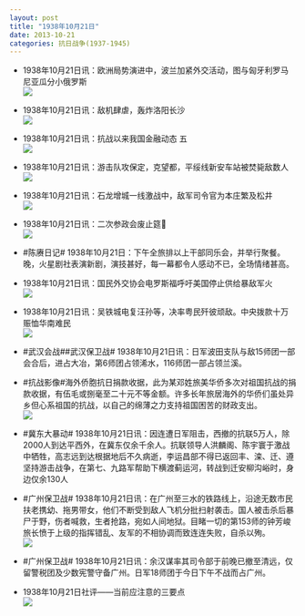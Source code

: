```yaml
---
layout: post
title: "1938年10月21日"
date: 2013-10-21
categories: 抗日战争(1937-1945)
---
```


<meta name="referrer" content="no-referrer" />

- 1938年10月21日讯：欧洲局势演进中，波兰加紧外交活动，图与匈牙利罗马尼亚瓜分小俄罗斯 <br/><img src="https://ww1.sinaimg.cn/large/aca367d8jw1e9t7fodqq7j207r29kwov.jpg" />

- 1938年10月21日讯：敌机肆虐，轰炸洛阳长沙 <br/><img src="https://ww1.sinaimg.cn/large/aca367d8jw1e9t5p8nib0j20ay06nmy7.jpg" />

- 1938年10月21日讯：抗战以来我国金融动态 五 <br/><img src="https://ww3.sinaimg.cn/large/aca367d8jw1e9t3yt2gerj20cl12o47a.jpg" />

- 1938年10月21日讯：游击队攻保定，克望都，平绥线新安车站被焚毙敌数人 <br/><img src="https://ww2.sinaimg.cn/large/aca367d8jw1e9t28cmqnij20b00k6782.jpg" />

- 1938年10月21日讯：石龙增城一线激战中，敌军司令官为本庄繁及松井 <br/><img src="https://ww1.sinaimg.cn/large/aca367d8jw1e9syrgz2x0j20a413a0y8.jpg" />

- 1938年10月21日讯：二次参政会废止筵 <br/><img src="https://ww1.sinaimg.cn/large/aca367d8jw1e9svan3v5fj208t06k0tk.jpg" />

- #陈赓日记# 1938年10月21日：下午全旅排以上干部同乐会，并举行聚餐。晚，火星剧社表演新剧，演技甚好，每一幕都令人感动不已，全场情绪甚高。 

- 1938年10月21日讯：国民外交协会电罗斯福呼吁美国停止供给暴敌军火 <br/><img src="https://ww2.sinaimg.cn/large/aca367d8jw1e9sq3e648pj20c013bgqh.jpg" />

- 1938年10月21日讯：吴铁城电复汪孙等，决率粤民歼彼顽敌。中央拨款十万赈恤华南难民 <br/><img src="https://ww3.sinaimg.cn/large/aca367d8jw1e9socyes1yj20d70d541h.jpg" />

- #武汉会战##武汉保卫战# 1938年10月21日讯：日军波田支队与敌15师团一部会合后，进占大冶，第6师团占领浠水，116师团一部占领兰溪。 

- #抗战影像#海外侨胞抗日捐款收据，此为某邓姓旅美华侨多次对祖国抗战的捐款收据，有伍毛或捌毫至二十元不等金额。许多长年旅居海外的华侨们虽处异乡但心系祖国的抗战，以自己的绵薄之力支持祖国困苦的财政支出。     <br/><img src="https://ww1.sinaimg.cn/large/aca367d8jw1e9sklku5rlj20go105q68.jpg" />

- #冀东大暴动# 1938年10月21日讯：因连遭日军阻击，西撤的抗联5万人，除2000人到达平西外，在冀东仅余千余人。抗联领导人洪麟阁、陈宇寰于激战中牺牲，高志远到达根据地后不久病逝，李运昌部不得已返回丰、滦、迁、遵坚持游击战争，在第七、九路军帮助下横渡蓟运河，转战到迁安柳沟峪时，身边仅余130人 

- #广州保卫战# 1938年10月21日讯：在广州至三水的铁路线上，沿途无数市民扶老携幼、拖男带女，他们不断受到敌人飞机分批扫射袭击。国人被击杀后暴尸于野，伤者喊救，生者抢路，宛如人间地狱。目睹一切的第153师的钟芳峻旅长愤于上级的指挥错乱、友军的不相协调而致连连失败，自杀以殉。 <br/><img src="https://ww4.sinaimg.cn/large/aca367d8jw1e9shf6xtsbj203104k3yd.jpg" />

- #广州保卫战# 1938年10月21日讯：余汉谋率其司令部于前晚已撤至清远，仅留警税团及少数宪警守备广州。日军18师团于今日下午不战而占广州。 

- 1938年10月21日社评——当前应注意的三要点 <br/><img src="https://ww4.sinaimg.cn/large/aca367d8jw1e9sfotgr9wj20go0ztti8.jpg" />

